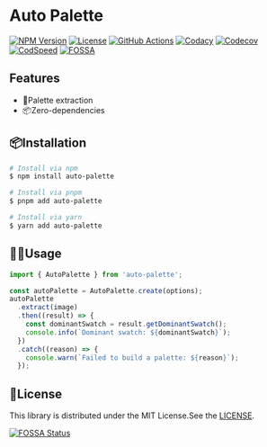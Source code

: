 # Auto Palette

[![NPM Version](https://img.shields.io/npm/v/auto-palette)](https://www.npmjs.com/package/auto-palette)
[![License](https://img.shields.io/npm/l/auto-palette)](https://github.com/t28hub/auto-palette-ts/blob/main/LICENSE)
[![GitHub Actions](https://github.com/t28hub/auto-palette-ts/actions/workflows/build.yml/badge.svg)](https://github.com/t28hub/auto-palette-ts/actions/workflows/build.yml)
[![Codacy](https://app.codacy.com/project/badge/Grade/f133835017b04752aa3758dc62a8602e)](https://app.codacy.com/gh/t28hub/auto-palette-ts/dashboard?utm_source=gh&utm_medium=referral&utm_content=&utm_campaign=Badge_grade)
[![Codecov](https://codecov.io/gh/t28hub/auto-palette-ts/graph/badge.svg?token=F5obdWWvEt)](https://codecov.io/gh/t28hub/auto-palette-ts)
[![CodSpeed](https://img.shields.io/endpoint?url=https://codspeed.io/badge.json)](https://codspeed.io/t28hub/auto-palette-ts)
[![FOSSA](https://app.fossa.com/api/projects/custom%2B14538%2Fgithub.com%2Ft28hub%2Fauto-palette-ts.svg?type=shield&issueType=license)](https://app.fossa.com/projects/custom%2B14538%2Fgithub.com%2Ft28hub%2Fauto-palette-ts?ref=badge_shield&issueType=license)

## Features

- 🎨Palette extraction
- 📦Zero-dependencies

## 📦Installation

```sh
# Install via npm
$ npm install auto-palette

# Install via pnpm
$ pnpm add auto-palette

# Install via yarn
$ yarn add auto-palette
```

## 👨‍💻Usage

```typescript
import { AutoPalette } from 'auto-palette';

const autoPalette = AutoPalette.create(options);
autoPalette
  .extract(image)
  .then((result) => {
    const dominantSwatch = result.getDominantSwatch();
    console.info(`Dominant swatch: ${dominantSwatch}`);
  })
  .catch((reason) => {
    console.warn(`Failed to build a palette: ${reason}`);
  });
```

## 📜License

This library is distributed under the MIT License.See the [LICENSE](https://github.com/t28hub/auto-palette-ts/blob/main/LICENSE).

[![FOSSA Status](https://app.fossa.com/api/projects/custom%2B14538%2Fgithub.com%2Ft28hub%2Fauto-palette-ts.svg?type=large&issueType=license)](https://app.fossa.com/projects/custom%2B14538%2Fgithub.com%2Ft28hub%2Fauto-palette-ts?ref=badge_large&issueType=license)
